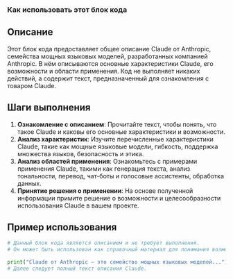 ### Как использовать этот блок кода

Описание
-------------------------
Этот блок кода предоставляет общее описание Claude от Anthropic, семейства мощных языковых моделей, разработанных компанией Anthropic. В нём описываются основные характеристики Claude, его возможности и области применения. Код не выполняет никаких действий, а содержит текст, предназначенный для ознакомления с товаром Claude.

Шаги выполнения
-------------------------
1. **Ознакомление с описанием**: Прочитайте текст, чтобы понять, что такое Claude и каковы его основные характеристики и возможности.
2. **Анализ характеристик**: Изучите перечисленные характеристики Claude, такие как мощные языковые модели, гибкость, поддержка множества языков, безопасность и этика.
3. **Анализ областей применения**: Ознакомьтесь с примерами применения Claude, такими как генерация текста, анализ тональности, перевод, чат-боты и голосовые ассистенты, обработка данных.
4. **Принятие решения о применении**: На основе полученной информации примите решение о возможности и целесообразности использования Claude в вашем проекте.

Пример использования
-------------------------

```python
# Данный блок кода является описанием и не требует выполнения.
# Он может быть использован как справочный материал для понимания возможностей Claude.

print("Claude от Anthropic — это семейство мощных языковых моделей...")
# Далее следует полный текст описания Claude.
```